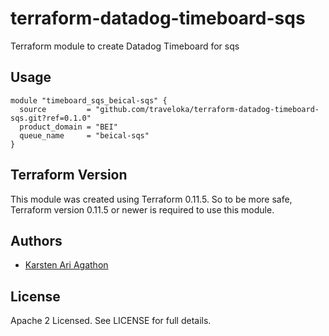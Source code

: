 terraform-datadog-timeboard-sqs
=================

Terraform module to create Datadog Timeboard for sqs



Usage
-----

```hcl
module "timeboard_sqs_beical-sqs" {
  source         = "github.com/traveloka/terraform-datadog-timeboard-sqs.git?ref=0.1.0"
  product_domain = "BEI"
  queue_name     = "beical-sqs"
}
```

Terraform Version
-----------------

This module was created using Terraform 0.11.5. 
So to be more safe, Terraform version 0.11.5 or newer is required to use this module.

Authors
-------

* [Karsten Ari Agathon](https://github.com/karstenaa)

License
-------

Apache 2 Licensed. See LICENSE for full details.
